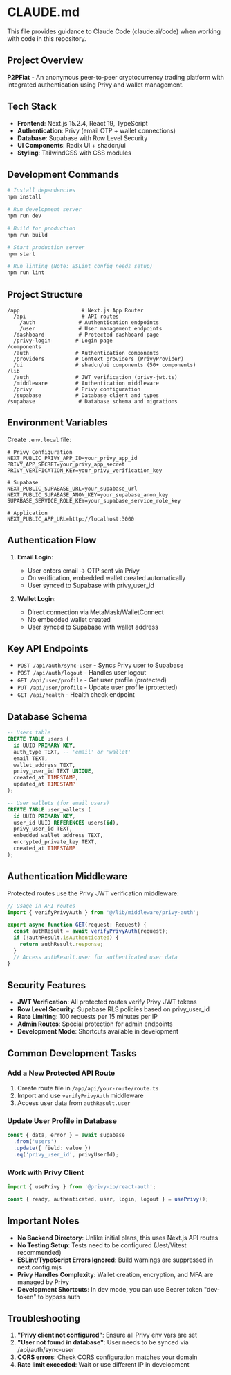 # CLAUDE.md

This file provides guidance to Claude Code (claude.ai/code) when working with code in this repository.

## Project Overview
**P2PFiat** - An anonymous peer-to-peer cryptocurrency trading platform with integrated authentication using Privy and wallet management.

## Tech Stack
- **Frontend**: Next.js 15.2.4, React 19, TypeScript
- **Authentication**: Privy (email OTP + wallet connections)
- **Database**: Supabase with Row Level Security
- **UI Components**: Radix UI + shadcn/ui
- **Styling**: TailwindCSS with CSS modules

## Development Commands

```bash
# Install dependencies
npm install

# Run development server
npm run dev

# Build for production
npm run build

# Start production server
npm start

# Run linting (Note: ESLint config needs setup)
npm run lint
```

## Project Structure

```
/app                    # Next.js App Router
  /api                  # API routes
    /auth              # Authentication endpoints
    /user              # User management endpoints
  /dashboard           # Protected dashboard page
  /privy-login        # Login page
/components
  /auth               # Authentication components
  /providers          # Context providers (PrivyProvider)
  /ui                 # shadcn/ui components (50+ components)
/lib
  /auth               # JWT verification (privy-jwt.ts)
  /middleware         # Authentication middleware
  /privy              # Privy configuration
  /supabase           # Database client and types
/supabase              # Database schema and migrations
```

## Environment Variables

Create `.env.local` file:
```env
# Privy Configuration
NEXT_PUBLIC_PRIVY_APP_ID=your_privy_app_id
PRIVY_APP_SECRET=your_privy_app_secret
PRIVY_VERIFICATION_KEY=your_privy_verification_key

# Supabase
NEXT_PUBLIC_SUPABASE_URL=your_supabase_url
NEXT_PUBLIC_SUPABASE_ANON_KEY=your_supabase_anon_key
SUPABASE_SERVICE_ROLE_KEY=your_supabase_service_role_key

# Application
NEXT_PUBLIC_APP_URL=http://localhost:3000
```

## Authentication Flow

1. **Email Login**:
   - User enters email → OTP sent via Privy
   - On verification, embedded wallet created automatically
   - User synced to Supabase with privy_user_id

2. **Wallet Login**:
   - Direct connection via MetaMask/WalletConnect
   - No embedded wallet created
   - User synced to Supabase with wallet address

## Key API Endpoints

- `POST /api/auth/sync-user` - Syncs Privy user to Supabase
- `POST /api/auth/logout` - Handles user logout
- `GET /api/user/profile` - Get user profile (protected)
- `PUT /api/user/profile` - Update user profile (protected)
- `GET /api/health` - Health check endpoint

## Database Schema

```sql
-- Users table
CREATE TABLE users (
  id UUID PRIMARY KEY,
  auth_type TEXT, -- 'email' or 'wallet'
  email TEXT,
  wallet_address TEXT,
  privy_user_id TEXT UNIQUE,
  created_at TIMESTAMP,
  updated_at TIMESTAMP
);

-- User wallets (for email users)
CREATE TABLE user_wallets (
  id UUID PRIMARY KEY,
  user_id UUID REFERENCES users(id),
  privy_user_id TEXT,
  embedded_wallet_address TEXT,
  encrypted_private_key TEXT,
  created_at TIMESTAMP
);
```

## Authentication Middleware

Protected routes use the Privy JWT verification middleware:
```typescript
// Usage in API routes
import { verifyPrivyAuth } from '@/lib/middleware/privy-auth';

export async function GET(request: Request) {
  const authResult = await verifyPrivyAuth(request);
  if (!authResult.isAuthenticated) {
    return authResult.response;
  }
  // Access authResult.user for authenticated user data
}
```

## Security Features

- **JWT Verification**: All protected routes verify Privy JWT tokens
- **Row Level Security**: Supabase RLS policies based on privy_user_id
- **Rate Limiting**: 100 requests per 15 minutes per IP
- **Admin Routes**: Special protection for admin endpoints
- **Development Mode**: Shortcuts available in development

## Common Development Tasks

### Add a New Protected API Route
1. Create route file in `/app/api/your-route/route.ts`
2. Import and use `verifyPrivyAuth` middleware
3. Access user data from `authResult.user`

### Update User Profile in Database
```typescript
const { data, error } = await supabase
  .from('users')
  .update({ field: value })
  .eq('privy_user_id', privyUserId);
```

### Work with Privy Client
```typescript
import { usePrivy } from '@privy-io/react-auth';

const { ready, authenticated, user, login, logout } = usePrivy();
```

## Important Notes

- **No Backend Directory**: Unlike initial plans, this uses Next.js API routes
- **No Testing Setup**: Tests need to be configured (Jest/Vitest recommended)
- **ESLint/TypeScript Errors Ignored**: Build warnings are suppressed in next.config.mjs
- **Privy Handles Complexity**: Wallet creation, encryption, and MFA are managed by Privy
- **Development Shortcuts**: In dev mode, you can use Bearer token "dev-token" to bypass auth

## Troubleshooting

1. **"Privy client not configured"**: Ensure all Privy env vars are set
2. **"User not found in database"**: User needs to be synced via /api/auth/sync-user
3. **CORS errors**: Check CORS configuration matches your domain
4. **Rate limit exceeded**: Wait or use different IP in development
